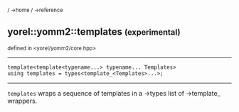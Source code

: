 <sub>/ ->home / ->reference </sub>

## yorel::yomm2::templates <small>(experimental)</small>
<sub>defined in <yorel/yomm2/core.hpp></sub>
<!-- -->
---
```
template<template<typename...> typename... Templates>
using templates = types<template_<Templates>...>;
```
<!-- -->
---
`templates` wraps a sequence of templates in a ->types list of ->template_
wrappers.
